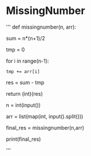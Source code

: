 # MissingNumber
'''
def missingnumber(n, arr):
  
  sum = n*(n+1)/2
  
  tmp = 0
  
  for i in range(n-1):
    
    tmp += arr[i]
  
  res = sum - tmp
  
  return (int)(res)
  
n = int(input())

arr = list(map(int, input().split()))

final_res = missingnumber(n,arr)

print(final_res)


'''
